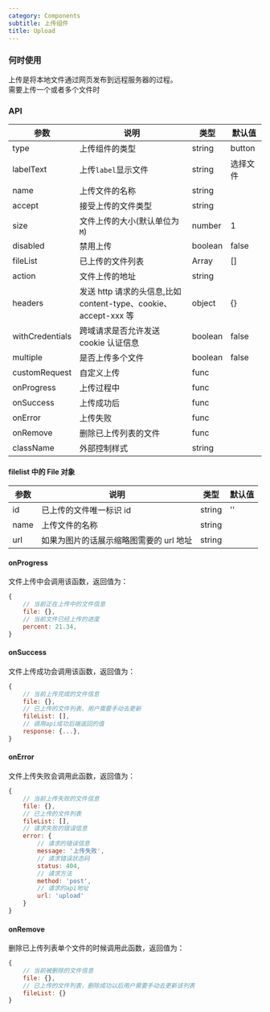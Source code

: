 ```yaml
---
category: Components
subtitle: 上传组件
title: Upload
---
```


### 何时使用

上传是将本地文件通过网页发布到远程服务器的过程。  
需要上传一个或者多个文件时

### API

| 参数            | 说明                                                            | 类型        | 默认值   |
| --------------- | --------------------------------------------------------------- | ----------- | -------- |
| type            | 上传组件的类型                                                  | string      | button   |
| labelText       | 上传`label`显示文件                                             | string      | 选择文件 |
| name            | 上传文件的名称                                                  | string      |          |
| accept          | 接受上传的文件类型                                              | string      |          |
| size            | 文件上传的大小(默认单位为`M`)                                   | number      | 1        |
| disabled        | 禁用上传                                                        | boolean     | false    |
| fileList        | 已上传的文件列表                                                | Array<File> | []       |
| action          | 文件上传的地址                                                  | string      |          |
| headers         | 发送 http 请求的头信息,比如 content-type、cookie、accept-xxx 等 | object      | {}       |
| withCredentials | 跨域请求是否允许发送 cookie 认证信息                            | boolean     | false    |
| multiple        | 是否上传多个文件                                                | boolean     | false    |
| customRequest   | 自定义上传                                                      | func        |          |
| onProgress      | 上传过程中                                                      | func        |          |
| onSuccess       | 上传成功后                                                      | func        |          |
| onError         | 上传失败                                                        | func        |          |
| onRemove        | 删除已上传列表的文件                                            | func        |          |
| className       | 外部控制样式                                                    | string      |          |

#### filelist 中的 File 对象

| 参数 | 说明                                    | 类型   | 默认值 |
| ---- | --------------------------------------- | ------ | ------ |
| id   | 已上传的文件唯一标识 id                 | string | ''     |
| name | 上传文件的名称                          | string |        |
| url  | 如果为图片的话展示缩略图需要的 url 地址 | string |        |

#### onProgress

文件上传中会调用该函数，返回值为：

```js
{
    // 当前正在上传中的文件信息
    file: {},
    // 当前文件已经上传的进度
    percent: 21.34,
}
```

#### onSuccess

文件上传成功会调用该函数，返回值为：

```js
{
    // 当前上传完成的文件信息
    file: {},
    // 已上传的文件列表，用户需要手动去更新
    fileList: [],
    // 调用api成功后端返回的值
    response: {...},
}
```

#### onError

文件上传失败会调用此函数，返回值为：

```js
{
    // 当前上传失败的文件信息
    file: {},
    // 已上传的文件列表
    fileList: [],
    // 请求失败的错误信息
    error: {
        // 请求的错误信息
        message: '上传失败',
        // 请求错误状态码
        status: 404,
        // 请求方法
        method: 'post',
        // 请求的api地址
        url: 'upload'
    }
}
```

#### onRemove

删除已上传列表单个文件的时候调用此函数，返回值为：

```js
{
    // 当前被删除的文件信息
    file: {},
    // 已上传的文件列表，删除成功以后用户需要手动去更新该列表
    fileList: {}
}
```
